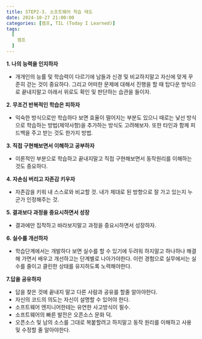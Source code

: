 ```yaml
---
title: STEP2-3. 소프트웨어 학습 태도
date: 2024-10-27 21:00:00
categories: [캠프, TIL (Today I Learned)]
tags:
  [
    캠프
  ]
---
```


**1. 나의 능력을 인지하자**
- 개개인의 능률 및 학습력이 다르기에 남들과 신경 및 비교하지말고 자신에 맞게 꾸준히 걷는 것이 중요하다.
그리고 어떠한 문제에 대해서 진행을 할 때 탑다운 방식으로 끝내지말고 아래서 위로도 확인 및 판단하는 습관을 들이자.

**2. 무조건 반복적인 학습은 피하자**
- 익숙한 방식으로만 학습하다 보면 효율이 떨어지는 부분도 있으니 때로는 낯선 방식으로 학습하는 방법(제약사항)을 추가하는 방식도 고려해보자.
또한 타인과 함께 피드백을 주고 받는 것도 한가지 방법.

**3. 직접 구현해보면서 이해하고 공부하자**
- 이론적인 부분으로 학습하고 끝내지말고 직접 구현해보면서 동작원리를 이해하는 것도 중요하다.

**4. 자손심 버리고 자존감 키우자**
- 자존감을 키워 내 스스로와 비교할 것. 
내가 제대로 된 방향으로 잘 가고 있는지 누군가 인정해주는 것.

**5. 결과보다 과정을 중요시하면서 성장**
- 결과에만 집착하고 바라보지말고 과정을 중요시하면서 성장하자.

**6. 실수를 개선하자**
- 학습단계에서는 개발하다 보면 실수를 할 수 있기에 두려워 하지말고 하나하나 해결해 가면서 배우고 개선하고는 단계별로 나아가야한다.
이런 경험으로 실무에서는 실수를 줄이고 클린한 상태를 유지하도록 노력해야한다.

**7.답을 공유하자**
- 답을 찾은 것에 끝내지 말고 다른 사람과 공유를 할줄 알아야한다. 
- 자신의 코드의 의도는 자신이 설명할 수 있어야 한다.
- 소프트웨어 엔지니어한테는 유연한 사고방식이 필수.
- 소프트웨어의 빠른 발전은 오픈소스 문화 덕. 
- 오픈소스 및 남의 소스를 그대로 복붙할려고 하지말고 동작 원리를 이해하고 사용 및 수정할 줄 알아야한다.
